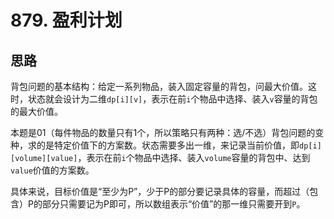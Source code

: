 # 879. 盈利计划

## 思路

背包问题的基本结构：给定一系列物品，装入固定容量的背包，问最大价值。这时，状态就会设计为二维`dp[i][v]`，表示在前`i`个物品中选择、装入`v`容量的背包的最大价值。

本题是01（每件物品的数量只有1个，所以策略只有两种：选/不选）背包问题的变种，求的是特定价值下的方案数。状态需要多出一维，来记录当前价值，即`dp[i][volume][value]`，表示在前`i`个物品中选择、装入`volume`容量的背包中、达到`value`价值的方案数。

具体来说，目标价值是“至少为P”，少于P的部分要记录具体的容量，而超过（包含）P的部分只需要记为P即可，所以数组表示“价值”的那一维只需要开到`P`。